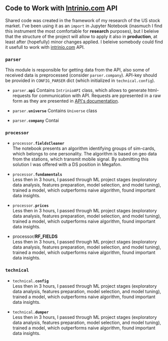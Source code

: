 ## Code to Work with [Intrinio.com](https://intrinio.com/) API 

Shared code was created in the framework of my research of the US stock market. I've been using it as an `import` in Jupyter Notebook (inasmuch I find this instrument the most comfortable for **research** purposes), but I beleive that the structure of the project will allow to apply it also in **production**, at least after (hopefully) minor changes applied.
I beleive somebody could find it usefull to work with [intrinio.com](https://intrinio.com/) API.

### <code>parser</code>
This module is responsible for getting data from the API, also some of received data is preprocessed (consider `parser.company`). API-key should be provided in `CONFIG_PARSER` dict (which initialized in `technical.config`).</i>

- <code>parser.<b>api</b></code>
Contains `IntrinioAPI` class, which allows to generate html-requests for communication with API. Requests are ppresented in a raw form as they are presented in [API's documentation](https://docs.intrinio.com/documentation/api_v2/getting_started).

- <code>parser.<b>universe</b></code>
Contains `Universe` class 

- <code>parser.<b>company</b></code>
Contai




### <code>processor</code>

- <code>processor.<b>fieldsCleaner</b></code>
<br/>The notebook presents an algorithm identifying groups of sim-cards, which belongs to one personality. The algorithm is based on geo data from the stations, which transmit mobile signal. By submitting this solution I was offered with a DS position in Megafon.

- <code>processor.<b>fundamentals</b></code>
<br/>Less then in 3 hours, I passed through ML project stages (exploratory data analysis, features preparation, model selection, and model tuning), trained a model, which outperforms naive algorithm, found important data insights.

- <code>processor.<b>prices</b></code>
<br/>Less then in 3 hours, I passed through ML project stages (exploratory data analysis, features preparation, model selection, and model tuning), trained a model, which outperforms naive algorithm, found important data insights.

- processor/<b>RF_FIELDS</b>
<br/>Less then in 3 hours, I passed through ML project stages (exploratory data analysis, features preparation, model selection, and model tuning), trained a model, which outperforms naive algorithm, found important data insights.

### <code>technical</code>

- <code>technical.<b>config</b></code>
<br/>Less then in 3 hours, I passed through ML project stages (exploratory data analysis, features preparation, model selection, and model tuning), trained a model, which outperforms naive algorithm, found important data insights.

- <code>technical.<b>dumper</b></code>
<br/>Less then in 3 hours, I passed through ML project stages (exploratory data analysis, features preparation, model selection, and model tuning), trained a model, which outperforms naive algorithm, found important data insights.
